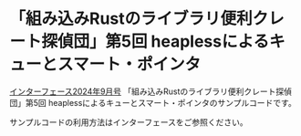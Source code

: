 # 「組み込みRustのライブラリ便利クレート探偵団」第5回 heaplessによるキューとスマート・ポインタ

[インターフェース2024年9月号](https://interface.cqpub.co.jp/magazine/202409/) 「組み込みRustのライブラリ便利クレート探偵団」第5回 heaplessによるキューとスマート・ポインタのサンプルコードです。

サンプルコードの利用方法はインターフェースをご参照ください。
